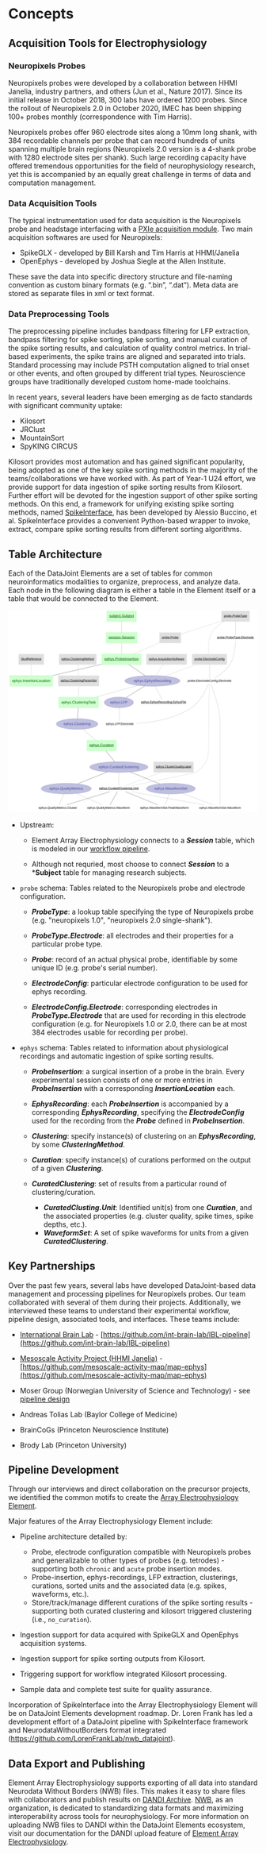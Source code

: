 # Concepts

## Acquisition Tools for Electrophysiology

### Neuropixels Probes
Neuropixels probes were developed by a collaboration between HHMI Janelia, industry partners, and others (Jun et al., Nature 2017). Since its initial release in October 2018, 300 labs have ordered 1200 probes. Since the rollout of Neuropixels 2.0 in October 2020, IMEC has been shipping 100+ probes monthly (correspondence with Tim Harris).

Neuropixels probes offer 960 electrode sites along a 10mm long shank, with 384 recordable channels per probe that can record hundreds of units spanning multiple brain regions (Neuropixels 2.0 version is a 4-shank probe with 1280 electrode sites per shank). Such large recording capacity have offered tremendous opportunities for the field of neurophysiology research, yet this is accompanied by an equally great challenge in terms of data and computation management.

### Data Acquisition Tools
The typical instrumentation used for data acquisition is the Neuropixels probe and headstage interfacing with a [PXIe acquisition module](https://www.neuropixels.org/control-system). Two main acquisition softwares are used for Neuropixels:

+ SpikeGLX - developed by Bill Karsh and Tim Harris at HHMI/Janelia
+ OpenEphys - developed by Joshua Siegle at the Allen Institute.

These save the data into specific directory structure and file-naming convention as custom binary formats (e.g. “.bin”, “.dat”). Meta data are stored as separate files in xml or text format.

### Data Preprocessing Tools
The preprocessing pipeline includes bandpass filtering for LFP extraction, bandpass filtering for spike sorting, spike sorting, and manual curation of the spike sorting results, and calculation of quality control metrics. In trial-based experiments, the spike trains are aligned and separated into trials. Standard processing may include PSTH computation aligned to trial onset or other events, and often grouped by different trial types. Neuroscience groups have traditionally developed custom home-made toolchains.

In recent years, several leaders have been emerging as de facto standards with significant community uptake:

+ Kilosort
+ JRClust
+ MountainSort
+ SpyKING CIRCUS

Kilosort provides most automation and has gained significant popularity, being adopted as one of the key spike sorting methods in the majority of the teams/collaborations we have worked with. As part of Year-1 U24 effort, we provide support for data ingestion of spike sorting results from Kilosort. Further effort will be devoted for the ingestion support of other spike sorting methods. On this end, a framework for unifying existing spike sorting methods, named [SpikeInterface](https://github.com/SpikeInterface/spikeinterface), has been developed by Alessio Buccino, et al. SpikeInterface provides a convenient Python-based wrapper to invoke, extract, compare spike sorting results from different sorting algorithms.

## Table Architecture

Each of the DataJoint Elements are a set of tables for common neuroinformatics modalities to organize, preprocess, and analyze data. Each node in the following diagram is either a table in the Element itself or a table that would be connected to the Element.

![element-array-ephys diagram](https://raw.githubusercontent.com/datajoint/element-array-ephys/main/images/attached_array_ephys_element_acute.svg)

- Upstream:

    - Element Array Electrophysiology connects to a ***Session*** table, which is modeled in our [workflow pipeline](https://github.com/datajoint/workflow-array-ephys/blob/main/workflow_array_ephys/pipeline.py). 
    
    - Although not requried, most choose to connect ***Session*** to a ***Subject** table for managing research subjects.

- `probe` schema: Tables related to the Neuropixels probe and electrode configuration.

    + ***ProbeType***: a lookup table specifying the type of Neuropixels probe (e.g. "neuropixels 1.0", "neuropixels 2.0 single-shank").

    + ***ProbeType.Electrode***: all electrodes and their properties for a particular probe type.

    + ***Probe***: record of an actual physical probe, identifiable by some unique ID (e.g. probe's serial number).

    + ***ElectrodeConfig***: particular electrode configuration to be used for ephys recording.

    + ***ElectrodeConfig.Electrode***: corresponding electrodes in ***ProbeType.Electrode*** that are used for recording in this electrode configuration (e.g. for Neuropixels 1.0 or 2.0, there can be at most 384 electrodes usable for recording per probe).

- `ephys` schema: Tables related to information about physiological recordings and automatic ingestion of spike sorting results.

    + ***ProbeInsertion***: a surgical insertion of a probe in the brain. Every experimental session consists of one or more entries in ***ProbeInsertion*** with a corresponding ***InsertionLocation*** each.

    + ***EphysRecording***: each ***ProbeInsertion*** is accompanied by a corresponding ***EphysRecording***, specifying the ***ElectrodeConfig*** used for the recording from the ***Probe*** defined in ***ProbeInsertion***.

    + ***Clustering***: specify instance(s) of clustering on an ***EphysRecording***, by some ***ClusteringMethod***.

    + ***Curation***: specify instance(s) of curations performed on the output of a given ***Clustering***.

    + ***CuratedClustering***: set of results from a particular round of clustering/curation.
        + ***CuratedClusting.Unit***: Identified unit(s) from one ***Curation***, and the associated properties (e.g. cluster quality, spike times, spike depths, etc.).
        + ***WaveformSet***: A set of spike waveforms for units from a given ***CuratedClustering***. 

## Key Partnerships

Over the past few years, several labs have developed DataJoint-based data management and processing pipelines for Neuropixels probes. Our team collaborated with several of them during their projects. Additionally, we interviewed these teams to understand their experimental workflow, pipeline design, associated tools, and interfaces. These teams include:

+ [International Brain Lab](https://internationalbrainlab.org) - [https://github.com/int-brain-lab/IBL-pipeline](https://github.com/int-brain-lab/IBL-pipeline)

+ [Mesoscale Activity Project (HHMI Janelia)](https://github.com/mesoscale-activity-map) - [https://github.com/mesoscale-activity-map/map-ephys](https://github.com/mesoscale-activity-map/map-ephys)

+ Moser Group (Norwegian University of Science and Technology) - see [pipeline design](https://moser-pipelines.readthedocs.io/en/latest/imaging/dlc.html)

+ Andreas Tolias Lab (Baylor College of Medicine)

+ BrainCoGs (Princeton Neuroscience Institute)

+ Brody Lab (Princeton University)

## Pipeline Development

Through our interviews and direct collaboration on the precursor projects, we identified the common motifs to create the [Array Electrophysiology Element](https://github.com/datajoint/element-array-ephys).

Major features of the Array Electrophysiology Element include:

+ Pipeline architecture detailed by:
    + Probe, electrode configuration compatible with Neuropixels probes and generalizable to other types of probes (e.g. tetrodes) - supporting both `chronic` and `acute` probe insertion modes.
    + Probe-insertion, ephys-recordings, LFP extraction, clusterings, curations, sorted units and the associated data (e.g. spikes, waveforms, etc.).
    + Store/track/manage different curations of the spike sorting results - supporting both curated clustering and kilosort triggered clustering (i.e., `no_curation`).

+ Ingestion support for data acquired with SpikeGLX and OpenEphys acquisition systems. 
+ Ingestion support for spike sorting outputs from Kilosort.
+ Triggering support for workflow integrated Kilosort processing.
+ Sample data and complete test suite for quality assurance.

Incorporation of SpikeInterface into the Array Electrophysiology Element will be on DataJoint Elements development roadmap. Dr. Loren Frank has led a development effort of a DataJoint pipeline with SpikeInterface framework and NeurodataWithoutBorders format integrated (https://github.com/LorenFrankLab/nwb_datajoint).

## Data Export and Publishing

Element Array Electrophysiology supports exporting of all data into standard Neurodata Without Borders (NWB) files. This makes it easy to share files with collaborators and publish results on [DANDI Archive](https://dandiarchive.org/). [NWB](https://www.nwb.org/), as an organization, is dedicated to standardizing data formats and maximizing interoperability across tools for neurophysiology. For more information on uploading NWB files to DANDI within the DataJoint Elements ecosystem, visit our documentation for the DANDI upload feature of [Element Array Electrophysiology](datajoint.com/docs/elements/element-array-ephys/).